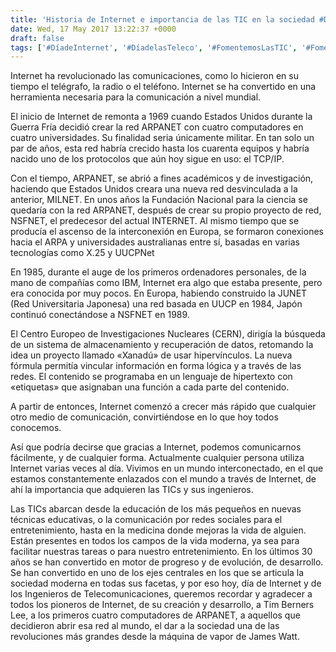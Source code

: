 ```yaml
---
title: 'Historia de Internet e importancia de las TIC en la sociedad #DíaDeInternet #DíadelasTeleco'
date: Wed, 17 May 2017 13:22:37 +0000
draft: false
tags: ['#DíadeInternet', '#DíadelasTeleco', '#FomentemosLasTIC', '#FomentemosLasTIC', 'Concienciación', 'Divulgación', 'Divulgación', 'Vocación tecnológica']
---
```


Internet ha revolucionado las comunicaciones, como lo hicieron en su tiempo el telégrafo, la radio o el teléfono. Internet se ha convertido en una herramienta necesaria para la comunicación a nivel mundial.

El inicio de Internet de remonta a 1969 cuando Estados Unidos durante la Guerra Fría decidió crear la red ARPANET con cuatro computadores en cuatro universidades. Su finalidad seria únicamente militar. En tan solo un par de años, esta red habría crecido hasta los cuarenta equipos y habría nacido uno de los protocolos que aún hoy sigue en uso: el TCP/IP.

Con el tiempo, ARPANET, se abrió a fines académicos y de investigación, haciendo que Estados Unidos creara una nueva red desvinculada a la anterior, MILNET. En unos años la Fundación Nacional para la ciencia se quedaría con la red ARPANET, después de crear su propio proyecto de red, NSFNET, el predecesor del actual INTERNET. Al mismo tiempo que se producía el ascenso de la interconexión en Europa, se formaron conexiones hacia el ARPA y universidades australianas entre sí, basadas en varias tecnologías como X.25 y UUCPNet

En 1985, durante el auge de los primeros ordenadores personales, de la mano de compañías como IBM, Internet era algo que estaba presente, pero era conocida por muy pocos. En Europa, habiendo construido la JUNET (Red Universitaria Japonesa) una red basada en UUCP en 1984, Japón continuó conectándose a NSFNET en 1989.

El Centro Europeo de Investigaciones Nucleares (CERN), dirigía la búsqueda de un sistema de almacenamiento y recuperación de datos, retomando la idea un proyecto llamado «Xanadú» de usar hipervínculos. La nueva fórmula permitía vincular información en forma lógica y a través de las redes. El contenido se programaba en un lenguaje de hipertexto con «etiquetas» que asignaban una función a cada parte del contenido.

A partir de entonces, Internet comenzó a crecer más rápido que cualquier otro medio de comunicación, convirtiéndose en lo que hoy todos conocemos.

Así que podría decirse que gracias a Internet, podemos comunicarnos fácilmente, y de cualquier forma. Actualmente cualquier persona utiliza Internet varias veces al día. Vivimos en un mundo interconectado, en el que estamos constantemente enlazados con el mundo a través de Internet, de ahí la importancia que adquieren las TICs y sus ingenieros.

Las TICs abarcan desde la educación de los más pequeños en nuevas técnicas educativas, o la comunicación por redes sociales para el entretenimiento, hasta en la medicina donde mejoras la vida de alguien. Están presentes en todos los campos de la vida moderna, ya sea para facilitar nuestras tareas o para nuestro entretenimiento. En los últimos 30 años se han convertido en motor de progreso y de evolución, de desarrollo. Se han convertido en uno de los ejes centrales en los que se articula la sociedad moderna en todas sus facetas, y por eso hoy, día de Internet y de los Ingenieros de Telecomunicaciones, queremos recordar y agradecer a todos los pioneros de Internet, de su creación y desarrollo, a Tim Berners Lee, a los primeros cuatro computadores de ARPANET, a aquellos que decidieron abrir esa red al mundo, el dar a la sociedad una de las revoluciones más grandes desde la máquina de vapor de James Watt.